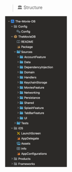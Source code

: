 > 🏛️ Structure 

<img src="https://github.com/eminsaleck/The-Movie-DB/blob/main/screenshots/structure.png" width="200px" /> 
